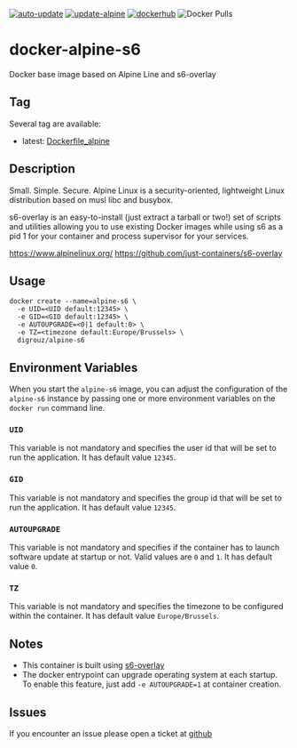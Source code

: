 [![auto-update](https://github.com/digrouz/docker-alpine-s6/actions/workflows/auto-update.yml/badge.svg)](https://github.com/digrouz/docker-alpine-s6/actions/workflows/auto-update.yml)
[![update-alpine](https://github.com/digrouz/docker-alpine-s6/actions/workflows/update-alpine.yml/badge.svg)](https://github.com/digrouz/docker-alpine-s6/actions/workflows/update-alpine.yml)
[![dockerhub](https://github.com/digrouz/docker-alpine-s6/actions/workflows/dockerhub.yml/badge.svg)](https://github.com/digrouz/docker-alpine-s6/actions/workflows/dockerhub.yml)
![Docker Pulls](https://img.shields.io/docker/pulls/digrouz/alpine-s6)

# docker-alpine-s6
Docker base image based on Alpine Line and s6-overlay


## Tag
Several tag are available:
* latest: [Dockerfile_alpine](https://github.com/digrouz/docker-alpine-s6/blob/master/Dockerfile_alpine)

## Description

Small. Simple. Secure. Alpine Linux is a security-oriented, lightweight Linux distribution based on musl libc and busybox.

s6-overlay is an easy-to-install (just extract a tarball or two!) set of scripts and utilities allowing you to use existing Docker images while using s6 as a pid 1 for your container and process supervisor for your services.

https://www.alpinelinux.org/
https://github.com/just-containers/s6-overlay

## Usage
    docker create --name=alpine-s6 \
      -e UID=<UID default:12345> \
      -e GID=<GID default:12345> \
      -e AUTOUPGRADE=<0|1 default:0> \
      -e TZ=<timezone default:Europe/Brussels> \
      digrouz/alpine-s6

## Environment Variables

When you start the `alpine-s6` image, you can adjust the configuration of the `alpine-s6` instance by passing one or more environment variables on the `docker run` command line.

### `UID`

This variable is not mandatory and specifies the user id that will be set to run the application. It has default value `12345`.

### `GID`

This variable is not mandatory and specifies the group id that will be set to run the application. It has default value `12345`.

### `AUTOUPGRADE`

This variable is not mandatory and specifies if the container has to launch software update at startup or not. Valid values are `0` and `1`. It has default value `0`.

### `TZ`

This variable is not mandatory and specifies the timezone to be configured within the container. It has default value `Europe/Brussels`.

## Notes

* This container is built using [s6-overlay](https://github.com/just-containers/s6-overlay)
* The docker entrypoint can upgrade operating system at each startup. To enable this feature, just add `-e AUTOUPGRADE=1` at container creation.

## Issues

If you encounter an issue please open a ticket at [github](https://github.com/digrouz/docker-alpine-s6/issues)
